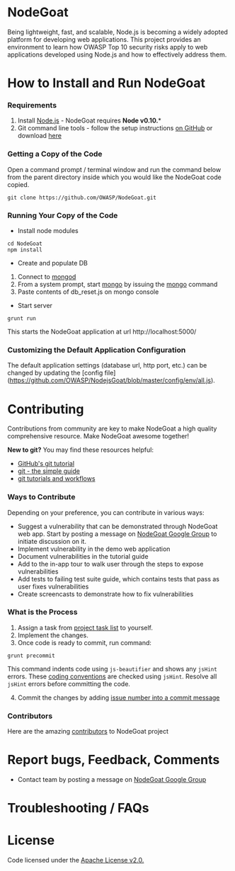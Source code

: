 NodeGoat
==========

Being lightweight, fast, and scalable, Node.js is becoming a widely adopted platform for developing web applications. This project provides an environment to learn how OWASP Top 10 security risks apply to web applications developed using Node.js and how to effectively address them.

How to Install and Run NodeGoat
=================================

### Requirements

1.  Install [Node.js](http://nodejs.org/) - NodeGoat requires **Node v0.10.***
2.  Git command line tools - follow the setup instructions [on GitHub](https://help.github.com/articles/set-up-git) or download [here](http://git-scm.com/downloads)

### Getting a Copy of the Code

Open a command prompt / terminal window and run the command below from the parent directory inside which you would like the NodeGoat code copied.

```
git clone https://github.com/OWASP/NodeGoat.git
```
### Running Your Copy of the Code

* Install node modules

```
cd NodeGoat
npm install
```
* Create and populate DB 

1. Connect to [mongod](http://docs.mongodb.org/manual/reference/program/mongod/#bin.mongod)
2. From a system prompt, start [mongo](http://docs.mongodb.org/manual/reference/program/mongo/#bin.mongo) by issuing the [mongo](http://docs.mongodb.org/manual/reference/program/mongo/#bin.mongo) command
3. Paste contents of db_reset.js on mongo console

* Start server

```
grunt run
```
This starts the NodeGoat application at url http://localhost:5000/

### Customizing the Default Application Configuration

The default application settings (database url, http port, etc.) can be changed by updating the [config file] (https://github.com/OWASP/NodejsGoat/blob/master/config/env/all.js).


Contributing
=================================

Contributions from community are key to make NodeGoat a high quality comprehensive resource. Make NodeGoat awesome together!


**New to git?** You may find these resources helpful:
* [GitHub's git tutorial](http://try.github.io/)
* [git - the simple guide](http://rogerdudler.github.io/git-guide/)
* [git tutorials and workflows](https://www.atlassian.com/git/tutorial)

### Ways to Contribute

Depending on your preference, you can contribute in various ways:
* Suggest a vulnerability that can be demonstrated through NodeGoat web app. Start by posting a message on [NodeGoat Google Group](https://groups.google.com/forum/#!forum/nodegoat) to initiate discussion on it.
* Implement vulnerability in the demo web application
* Document vulnerabilities in the tutorial guide
* Add to the in-app tour to walk user through the steps to expose vulnerabilities
* Add tests to failing test suite guide, which contains tests that pass as user fixes vulnerabilities
* Create screencasts to demonstrate how to fix vulnerabilities


### What is the Process
1. Assign a task from [project task list](https://github.com/OWASP/NodeGoat/issues?milestone=2&state=open) to yourself.
2. Implement the changes. 
3. Once code is ready to commit, run command:
  
  ```
  grunt precommit
  ```
  This command indents code using `js-beautifier` and shows any `jsHint` errors. These [coding conventions](https://github.com/OWASP/NodeGoat/blob/master/.jshintrc) are checked using `jsHint`. Resolve all `jsHint` errors before committing the code.

4. Commit the changes by adding [issue number into a commit message](https://help.github.com/articles/closing-issues-via-commit-messages)

### Contributors
Here are the amazing [contributors](https://github.com/OWASP/NodeGoat/graphs/contributors) to NodeGoat project


Report bugs, Feedback, Comments
====================================
*  Contact team by posting a message on [NodeGoat Google Group](https://groups.google.com/forum/#!forum/nodegoat) 


Troubleshooting  / FAQs
==========================

License
==========
Code licensed under the [Apache License v2.0.](http://www.apache.org/licenses/LICENSE-2.0)

